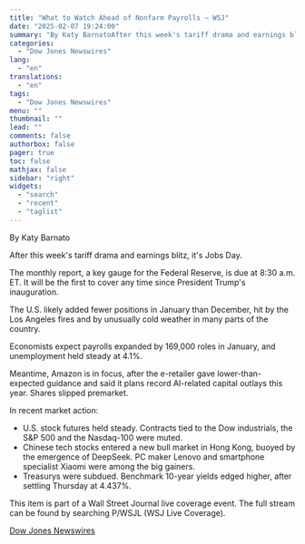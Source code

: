 ```yaml
---
title: "What to Watch Ahead of Nonfarm Payrolls — WSJ"
date: "2025-02-07 19:24:00"
summary: "By Katy BarnatoAfter this week's tariff drama and earnings blitz, it's Jobs Day.The monthly report, a key gauge for the Federal Reserve, is due at 8:30 a.m. ET. It will be the first to cover any time since President Trump's inauguration.The U.S. likely added fewer positions in January than December,..."
categories:
  - "Dow Jones Newswires"
lang:
  - "en"
translations:
  - "en"
tags:
  - "Dow Jones Newswires"
menu: ""
thumbnail: ""
lead: ""
comments: false
authorbox: false
pager: true
toc: false
mathjax: false
sidebar: "right"
widgets:
  - "search"
  - "recent"
  - "taglist"
---
```


By Katy Barnato

After this week's tariff drama and earnings blitz, it's Jobs Day.

The monthly report, a key gauge for the Federal Reserve, is due at 8:30 a.m. ET. It will be the first to cover any time since President Trump's inauguration.

The U.S. likely added fewer positions in January than December, hit by the Los Angeles fires and by unusually cold weather in many parts of the country.

Economists expect payrolls expanded by 169,000 roles in January, and unemployment held steady at 4.1%.

Meantime, Amazon is in focus, after the e-retailer gave lower-than-expected guidance and said it plans record AI-related capital outlays this year. Shares slipped premarket.

In recent market action:

* U.S. stock futures held steady. Contracts tied to the Dow industrials, the S&P 500 and the Nasdaq-100 were muted.
* Chinese tech stocks entered a new bull market in Hong Kong, buoyed by the emergence of DeepSeek. PC maker Lenovo and smartphone specialist Xiaomi were among the big gainers.
* Treasurys were subdued. Benchmark 10-year yields edged higher, after settling Thursday at 4.437%.

This item is part of a Wall Street Journal live coverage event. The full stream can be found by searching P/WSJL (WSJ Live Coverage).

[Dow Jones Newswires](https://www.tradingview.com/news/DJN_DN20250207004534:0/)
